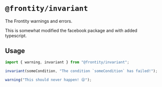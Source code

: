 # `@frontity/invariant`

The Frontity warnings and errors.

This is somewhat modified the facebook package and with added typescript.

## Usage

```js
import { warning, invariant } from "@frontity/invariant";

invariant(someCondition, "The condition `someCondition` has failed!");

warning("This should never happen! 😜");
```
